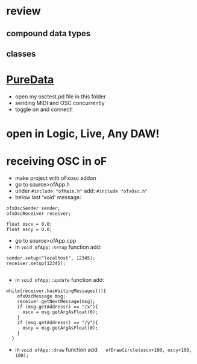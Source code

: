 # review

## compound data types

## classes

# [PureData](https://puredata.info/)
- open my osctest.pd file in this folder
- sending MIDI and OSC concurrently
- toggle on and connect!

# open in Logic, Live, Any DAW!

# receiving OSC in oF
- make project with oFxosc addon
- go to source>ofApp.h
- under `#include "ofMain.h"` add:
`#include "ofxOsc.h"`
- below last 'void' message:

```
ofxOscSender sender;
ofxOscReceiver receiver;

float oscx = 0.0;
float oscy = 0.0; 

```
- go to source>ofApp.cpp
- in `void ofApp::setup` function add:

```  
sender.setup("localhost", 12345);
receiver.setup(12345);
 
```
- in `void ofApp::update` function add:
``` 
while(receiver.hasWaitingMessages()){
    ofxOscMessage msg;
    receiver.getNextMessage(msg);
    if (msg.getAddress() == "/x"){
      oscx = msg.getArgAsFloat(0);
    }
    if (msg.getAddress() == "/y"){
      oscy = msg.getArgAsFloat(0);
    }
  }
```
- in `void ofApp::draw` function add:
`  ofDrawCircle(oscx+100, oscy+100, 100);`